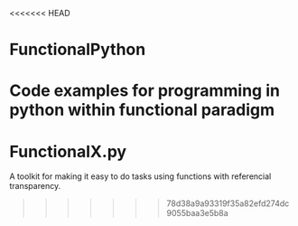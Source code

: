 <<<<<<< HEAD
# FunctionalPython
Code examples for programming in python within functional paradigm 
=======
# FunctionalX.py
A toolkit for making it easy to do tasks using functions with referencial transparency. 
>>>>>>> 78d38a9a93319f35a82efd274dc9055baa3e5b8a
